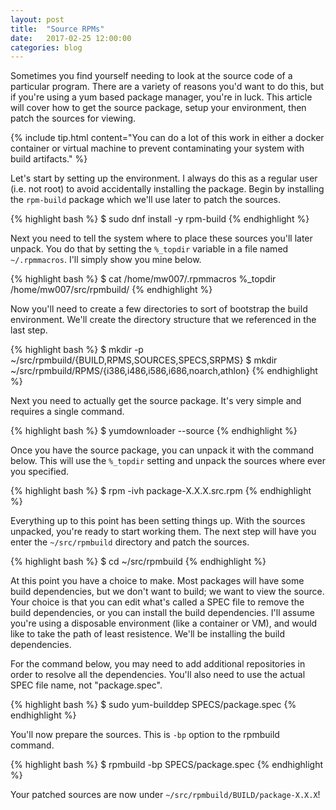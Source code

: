 ```yaml
---
layout: post
title:  "Source RPMs"
date:   2017-02-25 12:00:00
categories: blog
---
```

Sometimes you find yourself needing to look at the source code of a particular program. There are a variety of reasons you'd want to do this, but if you're using a yum based package manager, you're in luck. This article will cover how to get the source package, setup your environment, then patch the sources for viewing.

{% include tip.html content="You can do a lot of this work in either a docker container or virtual machine to prevent contaminating your system with build artifacts." %}

Let's start by setting up the environment. I always do this as a regular user (i.e. not root) to avoid accidentally installing the package. Begin by installing the `rpm-build` package which we'll use later to patch the sources.

{% highlight bash %}
$ sudo dnf install -y rpm-build
{% endhighlight %}

Next you need to tell the system where to place these sources you'll later unpack. You do that by setting the `%_topdir` variable in a file named `~/.rpmmacros`. I'll simply show you mine below.

{% highlight bash %}
$ cat /home/mw007/.rpmmacros
%_topdir /home/mw007/src/rpmbuild/
{% endhighlight %}

Now you'll need to create a few directories to sort of bootstrap the build environment. We'll create the directory structure that we referenced in the last step.

{% highlight bash %}
$ mkdir -p ~/src/rpmbuild/{BUILD,RPMS,SOURCES,SPECS,SRPMS}
$ mkdir ~/src/rpmbuild/RPMS/{i386,i486,i586,i686,noarch,athlon}
{% endhighlight %}

Next you need to actually get the source package. It's very simple and requires a single command.

{% highlight bash %}
$ yumdownloader --source <package-name>
{% endhighlight %}

Once you have the source package, you can unpack it with the command below. This will use the `%_topdir` setting and unpack the sources where ever you specified.

{% highlight bash %}
$ rpm -ivh package-X.X.X.src.rpm
{% endhighlight %}

Everything up to this point has been setting things up. With the sources unpacked, you're ready to start working them. The next step will have you enter the `~/src/rpmbuild` directory and patch the sources.

{% highlight bash %}
$ cd ~/src/rpmbuild
{% endhighlight %}

At this point you have a choice to make. Most packages will have some build dependencies, but we don't want to build; we want to view the source. Your choice is that you can edit what's called a SPEC file to remove the build dependencies, or you can install the build dependencies. I'll assume you're using a disposable environment (like a container or VM), and would like to take the path of least resistence. We'll be installing the build dependencies.

For the command below, you may need to add additional repositories in order to resolve all the dependencies. You'll also need to use the actual SPEC file name, not "package.spec".

{% highlight bash %}
$ sudo yum-builddep SPECS/package.spec
{% endhighlight %}

You'll now prepare the sources. This is `-bp` option to the rpmbuild command.

{% highlight bash %}
$ rpmbuild -bp SPECS/package.spec
{% endhighlight %}

Your patched sources are now under `~/src/rpmbuild/BUILD/package-X.X.X`!